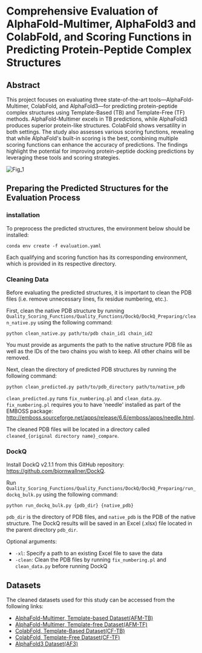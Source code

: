 # Comprehensive Evaluation of AlphaFold-Multimer, AlphaFold3 and ColabFold, and Scoring Functions in Predicting Protein-Peptide Complex Structures

## Abstract
This project focuses on evaluating three state-of-the-art tools—AlphaFold-Multimer, ColabFold, and AlphaFold3—for predicting protein-peptide complex structures using Template-Based (TB) and Template-Free (TF) methods. AlphaFold-Multimer excels in TB predictions, while AlphaFold3 produces superior protein-like structures. ColabFold shows versatility in both settings. The study also assesses various scoring functions, revealing that while AlphaFold's built-in scoring is the best, combining multiple scoring functions can enhance the accuracy of predictions. The findings highlight the potential for improving protein-peptide docking predictions by leveraging these tools and scoring strategies.

![Fig_1](https://github.com/user-attachments/assets/d4c2abe9-952d-41fd-a384-9ba6a355e842)

## Preparing the Predicted Structures for the Evaluation Process

### installation
To preprocess the predicted structures, the environment below should be installed:
```commandline
conda env create -f evaluation.yaml
```
Each qualifying and scoring function has its corresponding environment, which is provided in its respective directory.

### Cleaning Data
Before evaluating the predicted structures, it is important to clean the PDB files (i.e. remove unnecessary lines, fix residue numbering, etc.). 

First, clean the native PDB structure by running `Quality_Scoring_Functions/Quality_Functions/DockQ/DockQ_Preparing/clean_native.py` using the following command:
```commandline
python clean_native.py path/to/pdb chain_id1 chain_id2
```
You must provide as arguments the path to the native structure PDB file as well as the IDs of the two chains you wish to keep. All other chains will be removed.

Next, clean the directory of predicted PDB structures by running the following command: 
```commandline
python clean_predicted.py path/to/pdb_directory path/to/native_pdb
```

`clean_predicted.py` runs `fix_numbering.pl` and `clean_data.py`. `fix_numbering.pl` requires you to have 'needle' installed as part of the EMBOSS package: http://emboss.sourceforge.net/apps/release/6.6/emboss/apps/needle.html.

The cleaned PDB files will be located in a directory called `cleaned_{original directory name}_compare`. 

### DockQ

Install DockQ v2.1.1 from this GitHub repository: https://github.com/bjornwallner/DockQ.

Run `Quality_Scoring_Functions/Quality_Functions/DockQ/DockQ_Preparing/run_dockq_bulk.py` using the following command:

```commandline
python run_dockq_bulk.py {pdb_dir} {native_pdb}
```

`pdb_dir` is the directory of PDB files, and `native_pdb` is the PDB of the native structure. The DockQ results will be saved in an Excel (.xlsx) file located in the parent directory `pdb_dir`.

Optional arguments:
- `-xl`: Specify a path to an existing Excel file to save the data
- `-clean`: Clean the PDB files by running `fix_numbering.pl` and `clean_data.py` before running DockQ

## Datasets
The cleaned datasets used for this study can be accessed from the following links:

- [AlphaFold-Multimer, Template-based Dataset(AFM-TB)](https://drive.google.com/file/d/1p2cHTfgjrTj1wHCPjcFqs-7zPzNysxZq/view?usp=drive_link)
- [AlphaFold-Multimer, Template-free Dataset(AFM-TF)](https://drive.google.com/file/d/1ATmbF25mEcMMFyEGb02PRFv-aPLl8H63/view?usp=drive_link)
- [ColabFold, Template-Based Dataset(CF-TB)](https://drive.google.com/file/d/1tCRil26Ggz8YIaRq3LCk-OFHdJhw-PVM/view?usp=drive_link)
- [ColabFold, Template-Free Dataset(CF-TF)](https://drive.google.com/file/d/1GUYmu-BZ9bWJzK_yGUgNn_miAd128kDA/view?usp=drive_link)
- [AlphaFold3 Dataset(AF3)](https://drive.google.com/file/d/1eESMSK3aLyFf7y5JbI_eYO29j7xAkVdP/view?usp=drive_link)
